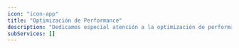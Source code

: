 ```yaml
---
icon: "icon-app"
title: "Optimización de Performance"
description: "Dedicamos especial atención a la optimización de performance de tu sitio web. Utilizamos técnicas avanzadas para garantizar una carga rápida, una navegación fluida y una experiencia de usuario excepcional. Nuestro objetivo es alcanzar un 90% de score de performance en Google Lighthouse, y respaldamos esta garantía con datos analíticos."
subServices: []
---
```

